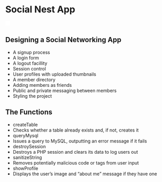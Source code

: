 ﻿# Social Nest App
 
![Design preview for the Social Nest coding challenge](./images/icons-png/user-white.png)

## Designing a Social Networking App

* A signup process
* A login form
* A logout facillity 
* Session control
* User profiles with uploaded thumbnails
* A member directory
* Adding members as friends
* Public and private messaging between members
* Styling the project

## The Functions

* createTable
 * Checks whether a table already exists and, if not, creates it
* queryMysql
 * Issues a query to MySQL, outputting an error message if it fails
* destroySession
 * Destroys a PHP session and clears its data to log users out
* sanitizeString
 * Removes potentially malicious code or tags from user input
* showProfile
 * Displays the user’s image and “about me” message if they have one
